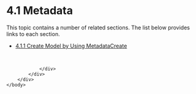 <html dir="LTR" xmlns:mshelp="http://msdn.microsoft.com/mshelp" xmlns:ddue="http://ddue.schemas.microsoft.com/authoring/2003/5" xmlns:xlink="http://www.w3.org/1999/xlink" xmlns:tool="http://www.microsoft.com/tooltip">
    <head>
        <meta http-equiv="Content-Type" content="text/html; CHARSET=utf-8"></meta>
        <meta name="save" content="history"></meta>
        <title>4.1 Metadata</title>
        <xml>
            <mshelp:toctitle title="4.1 Metadata"></mshelp:toctitle>
            <mshelp:rltitle title="[MS-SSMDSWS-15]: Metadata"></mshelp:rltitle>
            <mshelp:keyword index="A" term="c484ab3c-2dbe-431d-86ef-a2279f294524"></mshelp:keyword>
            <mshelp:attr name="DCSext.ContentType" value="open specification"></mshelp:attr>
            <mshelp:attr name="AssetID" value="c484ab3c-2dbe-431d-86ef-a2279f294524"></mshelp:attr>
            <mshelp:attr name="TopicType" value="kbRef"></mshelp:attr>
            <mshelp:attr name="DCSext.Title" value="[MS-SSMDSWS-15]: Metadata" />
        </xml>
    </head>
    <body>
        <div id="header">
            <h1 class="heading">4.1 Metadata</h1>
        </div>
        <div id="mainSection">
            <div id="mainBody">
                <div id="allHistory" class="saveHistory"></div>
                <div id="sectionSection0" class="section" name="collapseableSection">
                    <p>This topic contains a number of related sections. The list below provides links to each section.<br /></p><ul><li><span><a href="8696e957-d354-4f20-b56c-7666d8bbaf71.md">4.1.1 Create Model by Using MetadataCreate</a></span></li></ul><p><br /></p>


                </div>
            </div>
        </div>
    </body>
</html>
